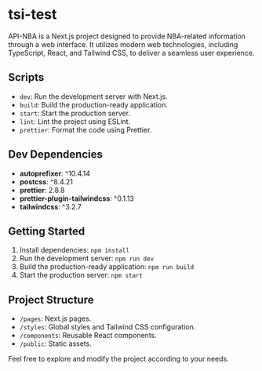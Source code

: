 # tsi-test

API-NBA is a Next.js project designed to provide NBA-related information through a web interface. It utilizes modern web technologies, including TypeScript, React, and Tailwind CSS, to deliver a seamless user experience.

## Scripts

- `dev`: Run the development server with Next.js.
- `build`: Build the production-ready application.
- `start`: Start the production server.
- `lint`: Lint the project using ESLint.
- `prettier`: Format the code using Prettier.

## Dev Dependencies

- **autoprefixer**: ^10.4.14
- **postcss**: ^8.4.21
- **prettier**: 2.8.8
- **prettier-plugin-tailwindcss**: ^0.1.13
- **tailwindcss**: ^3.2.7

## Getting Started

1. Install dependencies: `npm install`
2. Run the development server: `npm run dev`
3. Build the production-ready application: `npm run build`
4. Start the production server: `npm start`

## Project Structure

- `/pages`: Next.js pages.
- `/styles`: Global styles and Tailwind CSS configuration.
- `/components`: Reusable React components.
- `/public`: Static assets.

Feel free to explore and modify the project according to your needs.
